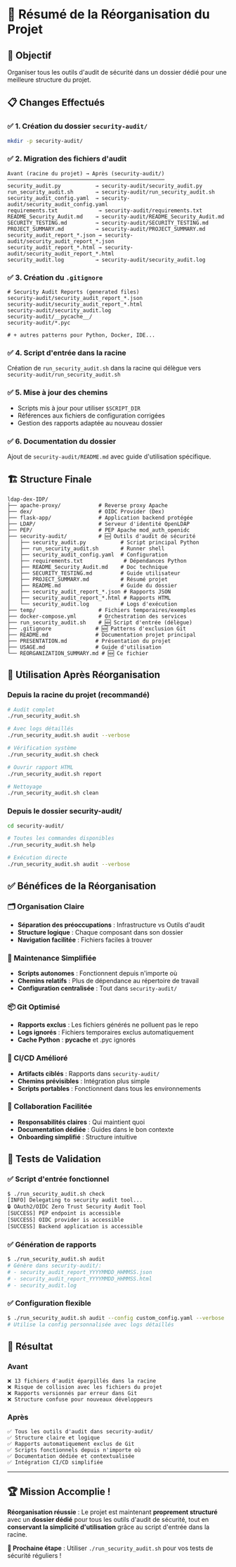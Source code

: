 # 📁 Résumé de la Réorganisation du Projet

## 🎯 **Objectif**
Organiser tous les outils d'audit de sécurité dans un dossier dédié pour une meilleure structure du projet.

## 📋 **Changes Effectués**

### ✅ **1. Création du dossier `security-audit/`**
```bash
mkdir -p security-audit/
```

### ✅ **2. Migration des fichiers d'audit**
```
Avant (racine du projet) → Après (security-audit/)
──────────────────────────────────────────────────
security_audit.py           → security-audit/security_audit.py
run_security_audit.sh       → security-audit/run_security_audit.sh
security_audit_config.yaml  → security-audit/security_audit_config.yaml
requirements.txt             → security-audit/requirements.txt
README_Security_Audit.md    → security-audit/README_Security_Audit.md
SECURITY_TESTING.md         → security-audit/SECURITY_TESTING.md
PROJECT_SUMMARY.md          → security-audit/PROJECT_SUMMARY.md
security_audit_report_*.json → security-audit/security_audit_report_*.json
security_audit_report_*.html → security-audit/security_audit_report_*.html
security_audit.log          → security-audit/security_audit.log
```

### ✅ **3. Création du `.gitignore`**
```gitignore
# Security Audit Reports (generated files)
security-audit/security_audit_report_*.json
security-audit/security_audit_report_*.html
security-audit/security_audit.log
security-audit/__pycache__/
security-audit/*.pyc

# + autres patterns pour Python, Docker, IDE...
```

### ✅ **4. Script d'entrée dans la racine**
Création de `run_security_audit.sh` dans la racine qui délègue vers `security-audit/run_security_audit.sh`

### ✅ **5. Mise à jour des chemins**
- Scripts mis à jour pour utiliser `$SCRIPT_DIR`
- Références aux fichiers de configuration corrigées
- Gestion des rapports adaptée au nouveau dossier

### ✅ **6. Documentation du dossier**
Ajout de `security-audit/README.md` avec guide d'utilisation spécifique.

## 🏗️ **Structure Finale**

```
ldap-dex-IDP/
├── apache-proxy/            # Reverse proxy Apache
├── dex/                     # OIDC Provider (Dex)
├── flask-app/               # Application backend protégée
├── LDAP/                    # Serveur d'identité OpenLDAP
├── PEP/                     # PEP Apache mod_auth_openidc
├── security-audit/          # 🆕 Outils d'audit de sécurité
│   ├── security_audit.py           # Script principal Python
│   ├── run_security_audit.sh       # Runner shell
│   ├── security_audit_config.yaml  # Configuration
│   ├── requirements.txt             # Dépendances Python
│   ├── README_Security_Audit.md    # Doc technique
│   ├── SECURITY_TESTING.md         # Guide utilisateur
│   ├── PROJECT_SUMMARY.md          # Résumé projet
│   ├── README.md                   # Guide du dossier
│   ├── security_audit_report_*.json # Rapports JSON
│   ├── security_audit_report_*.html # Rapports HTML
│   └── security_audit.log          # Logs d'exécution
├── temp/                    # Fichiers temporaires/exemples
├── docker-compose.yml       # Orchestration des services
├── run_security_audit.sh    # 🆕 Script d'entrée (délègue)
├── .gitignore              # 🆕 Patterns d'exclusion Git
├── README.md               # Documentation projet principal
├── PRESENTATION.md         # Présentation du projet
├── USAGE.md                # Guide d'utilisation
└── REORGANIZATION_SUMMARY.md # 🆕 Ce fichier
```

## 🚀 **Utilisation Après Réorganisation**

### **Depuis la racine du projet** (recommandé)
```bash
# Audit complet
./run_security_audit.sh

# Avec logs détaillés
./run_security_audit.sh audit --verbose

# Vérification système
./run_security_audit.sh check

# Ouvrir rapport HTML
./run_security_audit.sh report

# Nettoyage
./run_security_audit.sh clean
```

### **Depuis le dossier security-audit/**
```bash
cd security-audit/

# Toutes les commandes disponibles
./run_security_audit.sh help

# Exécution directe
./run_security_audit.sh audit --verbose
```

## ✅ **Bénéfices de la Réorganisation**

### **🗂️ Organisation Claire**
- **Séparation des préoccupations** : Infrastructure vs Outils d'audit
- **Structure logique** : Chaque composant dans son dossier
- **Navigation facilitée** : Fichiers faciles à trouver

### **🔧 Maintenance Simplifiée**
- **Scripts autonomes** : Fonctionnent depuis n'importe où
- **Chemins relatifs** : Plus de dépendance au répertoire de travail
- **Configuration centralisée** : Tout dans `security-audit/`

### **📦 Git Optimisé**
- **Rapports exclus** : Les fichiers générés ne polluent pas le repo
- **Logs ignorés** : Fichiers temporaires exclus automatiquement
- **Cache Python** : __pycache__ et .pyc ignorés

### **🔄 CI/CD Amélioré**
- **Artifacts ciblés** : Rapports dans `security-audit/`
- **Chemins prévisibles** : Intégration plus simple
- **Scripts portables** : Fonctionnent dans tous les environnements

### **👥 Collaboration Facilitée**
- **Responsabilités claires** : Qui maintient quoi
- **Documentation dédiée** : Guides dans le bon contexte
- **Onboarding simplifié** : Structure intuitive

## 🧪 **Tests de Validation**

### ✅ **Script d'entrée fonctionnel**
```bash
$ ./run_security_audit.sh check
[INFO] Delegating to security audit tool...
🔒 OAuth2/OIDC Zero Trust Security Audit Tool
[SUCCESS] PEP endpoint is accessible
[SUCCESS] OIDC provider is accessible
[SUCCESS] Backend application is accessible
```

### ✅ **Génération de rapports**
```bash
$ ./run_security_audit.sh audit
# Génère dans security-audit/:
# - security_audit_report_YYYYMMDD_HHMMSS.json
# - security_audit_report_YYYYMMDD_HHMMSS.html
# - security_audit.log
```

### ✅ **Configuration flexible**
```bash
$ ./run_security_audit.sh audit --config custom_config.yaml --verbose
# Utilise la config personnalisée avec logs détaillés
```

## 🎯 **Résultat**

### **Avant** 
```
❌ 13 fichiers d'audit éparpillés dans la racine
❌ Risque de collision avec les fichiers du projet
❌ Rapports versionnés par erreur dans Git  
❌ Structure confuse pour nouveaux développeurs
```

### **Après**
```
✅ Tous les outils d'audit dans security-audit/
✅ Structure claire et logique
✅ Rapports automatiquement exclus de Git
✅ Scripts fonctionnels depuis n'importe où
✅ Documentation dédiée et contextualisée
✅ Intégration CI/CD simplifiée
```

---

## 🏆 **Mission Accomplie !**

**Réorganisation réussie** : Le projet est maintenant **proprement structuré** avec un **dossier dédié** pour tous les outils d'audit de sécurité, tout en **conservant la simplicité d'utilisation** grâce au script d'entrée dans la racine.

**🎯 Prochaine étape** : Utiliser `./run_security_audit.sh` pour vos tests de sécurité réguliers ! 